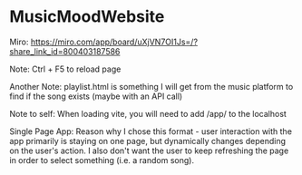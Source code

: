# MusicMoodWebsite

Miro: https://miro.com/app/board/uXjVN7OI1Js=/?share_link_id=800403187586

Note: Ctrl + F5 to reload page

Another Note: playlist.html is something I will get from the music platform to find 
if the song exists (maybe with an API call)

Note to self: When loading vite, you will need to add /app/ to the localhost

Single Page App:
Reason why I chose this format - user interaction with the app primarily is staying on one page, but dynamically changes depending on the user's action. I also don't want the user to keep refreshing the page in order to select something (i.e. a random song).

